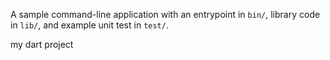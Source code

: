 
A sample command-line application with an entrypoint in `bin/`, library code
in `lib/`, and example unit test in `test/`.

my dart project

































